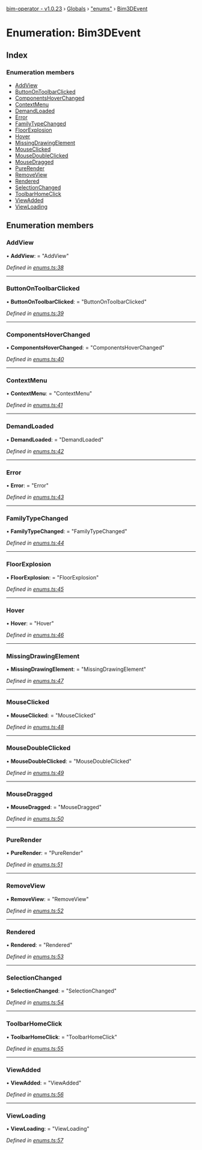 [bim-operator - v1.0.23](../README.md) › [Globals](../globals.md) › ["enums"](../modules/_enums_.md) › [Bim3DEvent](_enums_.bim3devent.md)

# Enumeration: Bim3DEvent

## Index

### Enumeration members

* [AddView](_enums_.bim3devent.md#addview)
* [ButtonOnToolbarClicked](_enums_.bim3devent.md#buttonontoolbarclicked)
* [ComponentsHoverChanged](_enums_.bim3devent.md#componentshoverchanged)
* [ContextMenu](_enums_.bim3devent.md#contextmenu)
* [DemandLoaded](_enums_.bim3devent.md#demandloaded)
* [Error](_enums_.bim3devent.md#error)
* [FamilyTypeChanged](_enums_.bim3devent.md#familytypechanged)
* [FloorExplosion](_enums_.bim3devent.md#floorexplosion)
* [Hover](_enums_.bim3devent.md#hover)
* [MissingDrawingElement](_enums_.bim3devent.md#missingdrawingelement)
* [MouseClicked](_enums_.bim3devent.md#mouseclicked)
* [MouseDoubleClicked](_enums_.bim3devent.md#mousedoubleclicked)
* [MouseDragged](_enums_.bim3devent.md#mousedragged)
* [PureRender](_enums_.bim3devent.md#purerender)
* [RemoveView](_enums_.bim3devent.md#removeview)
* [Rendered](_enums_.bim3devent.md#rendered)
* [SelectionChanged](_enums_.bim3devent.md#selectionchanged)
* [ToolbarHomeClick](_enums_.bim3devent.md#toolbarhomeclick)
* [ViewAdded](_enums_.bim3devent.md#viewadded)
* [ViewLoading](_enums_.bim3devent.md#viewloading)

## Enumeration members

###  AddView

• **AddView**: = "AddView"

*Defined in [enums.ts:38](https://github.com/youkaisteve/bim-operator/blob/3c56b33/src/enums.ts#L38)*

___

###  ButtonOnToolbarClicked

• **ButtonOnToolbarClicked**: = "ButtonOnToolbarClicked"

*Defined in [enums.ts:39](https://github.com/youkaisteve/bim-operator/blob/3c56b33/src/enums.ts#L39)*

___

###  ComponentsHoverChanged

• **ComponentsHoverChanged**: = "ComponentsHoverChanged"

*Defined in [enums.ts:40](https://github.com/youkaisteve/bim-operator/blob/3c56b33/src/enums.ts#L40)*

___

###  ContextMenu

• **ContextMenu**: = "ContextMenu"

*Defined in [enums.ts:41](https://github.com/youkaisteve/bim-operator/blob/3c56b33/src/enums.ts#L41)*

___

###  DemandLoaded

• **DemandLoaded**: = "DemandLoaded"

*Defined in [enums.ts:42](https://github.com/youkaisteve/bim-operator/blob/3c56b33/src/enums.ts#L42)*

___

###  Error

• **Error**: = "Error"

*Defined in [enums.ts:43](https://github.com/youkaisteve/bim-operator/blob/3c56b33/src/enums.ts#L43)*

___

###  FamilyTypeChanged

• **FamilyTypeChanged**: = "FamilyTypeChanged"

*Defined in [enums.ts:44](https://github.com/youkaisteve/bim-operator/blob/3c56b33/src/enums.ts#L44)*

___

###  FloorExplosion

• **FloorExplosion**: = "FloorExplosion"

*Defined in [enums.ts:45](https://github.com/youkaisteve/bim-operator/blob/3c56b33/src/enums.ts#L45)*

___

###  Hover

• **Hover**: = "Hover"

*Defined in [enums.ts:46](https://github.com/youkaisteve/bim-operator/blob/3c56b33/src/enums.ts#L46)*

___

###  MissingDrawingElement

• **MissingDrawingElement**: = "MissingDrawingElement"

*Defined in [enums.ts:47](https://github.com/youkaisteve/bim-operator/blob/3c56b33/src/enums.ts#L47)*

___

###  MouseClicked

• **MouseClicked**: = "MouseClicked"

*Defined in [enums.ts:48](https://github.com/youkaisteve/bim-operator/blob/3c56b33/src/enums.ts#L48)*

___

###  MouseDoubleClicked

• **MouseDoubleClicked**: = "MouseDoubleClicked"

*Defined in [enums.ts:49](https://github.com/youkaisteve/bim-operator/blob/3c56b33/src/enums.ts#L49)*

___

###  MouseDragged

• **MouseDragged**: = "MouseDragged"

*Defined in [enums.ts:50](https://github.com/youkaisteve/bim-operator/blob/3c56b33/src/enums.ts#L50)*

___

###  PureRender

• **PureRender**: = "PureRender"

*Defined in [enums.ts:51](https://github.com/youkaisteve/bim-operator/blob/3c56b33/src/enums.ts#L51)*

___

###  RemoveView

• **RemoveView**: = "RemoveView"

*Defined in [enums.ts:52](https://github.com/youkaisteve/bim-operator/blob/3c56b33/src/enums.ts#L52)*

___

###  Rendered

• **Rendered**: = "Rendered"

*Defined in [enums.ts:53](https://github.com/youkaisteve/bim-operator/blob/3c56b33/src/enums.ts#L53)*

___

###  SelectionChanged

• **SelectionChanged**: = "SelectionChanged"

*Defined in [enums.ts:54](https://github.com/youkaisteve/bim-operator/blob/3c56b33/src/enums.ts#L54)*

___

###  ToolbarHomeClick

• **ToolbarHomeClick**: = "ToolbarHomeClick"

*Defined in [enums.ts:55](https://github.com/youkaisteve/bim-operator/blob/3c56b33/src/enums.ts#L55)*

___

###  ViewAdded

• **ViewAdded**: = "ViewAdded"

*Defined in [enums.ts:56](https://github.com/youkaisteve/bim-operator/blob/3c56b33/src/enums.ts#L56)*

___

###  ViewLoading

• **ViewLoading**: = "ViewLoading"

*Defined in [enums.ts:57](https://github.com/youkaisteve/bim-operator/blob/3c56b33/src/enums.ts#L57)*
